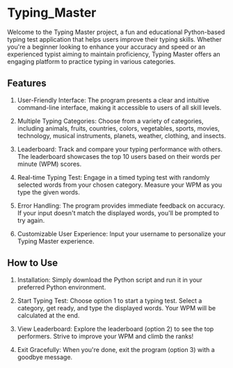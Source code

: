 # Typing_Master

<p>Welcome to the Typing Master project, a fun and educational Python-based typing test application that helps users improve their typing skills. Whether you're a beginner looking to enhance your accuracy and speed or an experienced typist aiming to maintain proficiency, Typing Master offers an engaging platform to practice typing in various categories.</p>

## Features

1. User-Friendly Interface: The program presents a clear and intuitive command-line interface, making it accessible to users of all skill levels.

2. Multiple Typing Categories: Choose from a variety of categories, including animals, fruits, countries, colors, vegetables, sports, movies, technology, musical instruments, planets, weather, clothing, and insects.

3. Leaderboard: Track and compare your typing performance with others. The leaderboard showcases the top 10 users based on their words per minute (WPM) scores.

4. Real-time Typing Test: Engage in a timed typing test with randomly selected words from your chosen category. Measure your WPM as you type the given words.

5. Error Handling: The program provides immediate feedback on accuracy. If your input doesn't match the displayed words, you'll be prompted to try again.

6. Customizable User Experience: Input your username to personalize your Typing Master experience.



## How to Use

1. Installation: Simply download the Python script and run it in your preferred Python environment.

2. Start Typing Test: Choose option 1 to start a typing test. Select a category, get ready, and type the displayed words. Your WPM will be calculated at the end.

3. View Leaderboard: Explore the leaderboard (option 2) to see the top performers. Strive to improve your WPM and climb the ranks!

4. Exit Gracefully: When you're done, exit the program (option 3) with a goodbye message.
